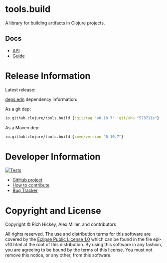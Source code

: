 tools.build
========================================

A library for building artifacts in Clojure projects.

## Docs

* [API](https://clojure.github.io/tools.build)
* [Guide](https://clojure.org/guides/tools_build)

# Release Information

Latest release:

[deps.edn](https://clojure.org/reference/deps_and_cli) dependency information:

As a git dep:

```clojure
io.github.clojure/tools.build {:git/tag "v0.10.7" :git/sha "573711e"}
``` 

As a Maven dep:

```clojure
io.github.clojure/tools.build {:mvn/version "0.10.7"}
```

# Developer Information

[![Tests](https://github.com/clojure/tools.build/actions/workflows/ci.yml/badge.svg)](https://github.com/clojure/tools.build/actions/workflows/ci.yml)

* [GitHub project](https://github.com/clojure/tools.build)
* [How to contribute](https://clojure.org/community/contributing)
* [Bug Tracker](https://clojure.atlassian.net/browse/TBUILD)

# Copyright and License

Copyright © Rich Hickey, Alex Miller, and contributors

All rights reserved. The use and
distribution terms for this software are covered by the
[Eclipse Public License 1.0] which can be found in the file
epl-v10.html at the root of this distribution. By using this software
in any fashion, you are agreeing to be bound by the terms of this
license. You must not remove this notice, or any other, from this
software.

[Eclipse Public License 1.0]: https://opensource.org/license/epl-1-0
